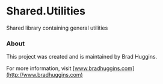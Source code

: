 # Shared.Utilities
Shared library containing general utilities

### About
This project was created and is maintained by Brad Huggins.

For more information, visit [www.bradhuggins.com](http://www.bradhuggins.com)
